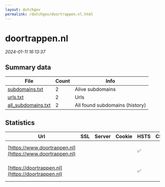 ```yaml
---
layout: dutchgov
permalink: /dutchgov/doortrappen.nl.html
---
```



# doortrappen.nl
*2024-01-11 16:13:37*
## Summary data


| File       | Count | Info |
|------------|-------|------|
|[subdomains.txt](/data/doortrappen.nl/subdomains.txt)|2|Alive subdomains|
|[urls.txt](/data/doortrappen.nl/urls.txt)|2|Urls|
|[all_subdomains.txt](/data/doortrappen.nl/all_subdomains.txt)|2|All found subdomains (history)|


## Statistics


| Url | SSL | Server | Cookie | HSTS | CSP | XFO | XXP | RP | Tech |Title |
|------------|-------|------|------|------|------|------|------|------|------|------|
|[https://www.doortrappen.nl](https://www.doortrappen.nl)| || |:white_check_mark: | | | :white_check_mark: | :white_check_mark: |HSTS Microsoft ASP.NET|Object moved|
|[https://doortrappen.nl](https://doortrappen.nl)| || |:white_check_mark: | | | :white_check_mark: | :white_check_mark: |HSTS Microsoft ASP.NET|Object moved|